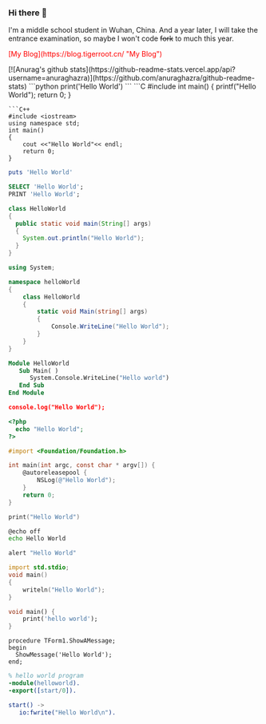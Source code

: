 ### Hi there :wave:
I'm a middle school student in Wuhan, China. And a year later, I will take the entrance examination, so maybe I won't code ~~fork~~ to much this year.
<p class="center" style="color:red">[My Blog](https://blog.tigerroot.cn/ "My Blog")</p> 
[![Anurag's github stats](https://github-readme-stats.vercel.app/api?username=anuraghazra)](https://github.com/anuraghazra/github-readme-stats)
```python
print('Hello World')
```
```C
#include<stdio.h>
int main()
{
  printf("Hello World");
  return 0;
}

```
```C++
#include <iostream>
using namespace std;
int main()
{
    cout <<"Hello World"<< endl;
    return 0;
}
```
```ruby
puts 'Hello World'
```
```sql
SELECT 'Hello World';
PRINT 'Hello World';
```
```java
class HelloWorld
{
  public static void main(String[] args)
  {
    System.out.println("Hello World");
  }
}
```
```csharp
using System;

namespace helloWorld
{
    class HelloWorld
    {
        static void Main(string[] args)
        {
            Console.WriteLine("Hello World");
        }
    }
}
```
```vb
Module HelloWorld
   Sub Main( )
      System.Console.WriteLine("Hello world")
   End Sub
End Module
```
```json
console.log("Hello World");
```
```php
<?php
  echo "Hello World";
?>
```
```objective-c
#import <Foundation/Foundation.h>

int main(int argc, const char * argv[]) {
    @autoreleasepool {
        NSLog(@"Hello World");
    }
    return 0;
}
```
```swift
print("Hello World")
```
```bash
@echo off
echo Hello World
```
```coffeescript
alert "Hello World"
```
```d
import std.stdio;
void main()
{
    writeln("Hello World");
}
```
```dart
void main() {
    print('hello world');
}
```
```delphi
procedure TForm1.ShowAMessage;
begin
  ShowMessage('Hello World');
end;
```
```erlang
% hello world program
-module(helloworld). 
-export([start/0]). 

start() -> 
   io:fwrite("Hello World\n").
```
